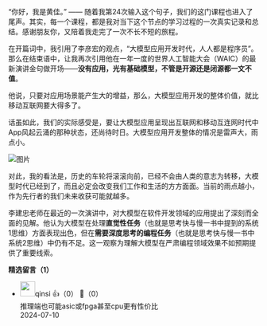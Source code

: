 “你好，我是黄佳。” —— 随着我第24次输入这个句子，我们的这门课程也进入了尾声。其实，每一个课程，都是我对当下这个节点的学习过程的一次真实记录和总结。感谢朋友你，又陪着我走完了一次不长不短的旅程。

在开篇词中，我引用了李彦宏的观点，“大模型应用开发时代，人人都是程序员”。那么在结束语中，让我再次引用他在一年一度的世界人工智能大会（WAIC）的最新演讲金句做开场——**没有应用，光有基础模型，不管是开源还是闭源都一文不值**。

他说，只要对应用场景能产生大的增益，那么，大模型应用开发的整体价值，就比移动互联网要大得多了。

话虽如此，我们的实际感受是，要让大模型应用呈现出互联网和移动互连网时代中App风起云涌的那种状态，还尚待时日。大模型应用开发整体的情况是雷声大，雨点小。

![图片](https://static001.geekbang.org/resource/image/db/92/dbdf3458bd67fedcf0f2922441303592.png?wh=2015x1079 "优秀的 LLM 应用还非常稀少")

对此，我的看法是，历史的车轮将滚滚向前，已经不会由人类的意志为转移，大模型时代已经到了，而且必定会改变我们工作和生活的方方面面。当前的雨点越小，作为先行者的我们未来收获可能就越多。

李建忠老师在最近的一次演讲中，对大模型在软件开发领域的应用提出了深刻而全面的见解。他认为大模型在处理**直觉性任务**（也就是思考快与慢一书中提到的系统1思维）方面表现出色，但在**需要深度思考的编程任务**（也就是思考快与慢一书中系统2思维）中仍有不足。这一观察为理解大模型在严肃编程领域效果不如预期提供了重要线索。
<div><strong>精选留言（1）</strong></div><ul>
<li><img src="https://static001.geekbang.org/account/avatar/00/19/70/67/0c1359c2.jpg" width="30px"><span>qinsi</span> 👍（0） 💬（0）<div>推理端也可能asic或fpga甚至cpu更有性价比</div>2024-07-10</li><br/>
</ul>